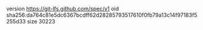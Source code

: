 version https://git-lfs.github.com/spec/v1
oid sha256:da764c81e5dc6367bcdff62d28285793517610f0fb79a13c14f97183f5255d33
size 30223
